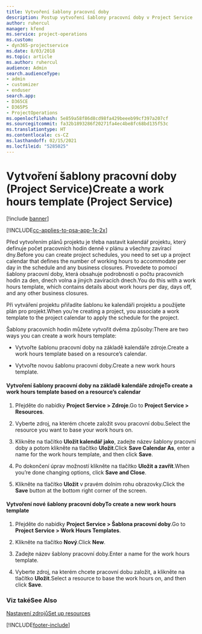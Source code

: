 ```yaml
---
title: Vytvoření šablony pracovní doby
description: Postup vytvoření šablony pracovní doby v Project Service
author: ruhercul
manager: kfend
ms.service: project-operations
ms.custom:
- dyn365-projectservice
ms.date: 8/03/2018
ms.topic: article
ms.author: ruhercul
audience: Admin
search.audienceType:
- admin
- customizer
- enduser
search.app:
- D365CE
- D365PS
- ProjectOperations
ms.openlocfilehash: 5e859a58f86d8cd98fa429beeeb99cf397a207cf
ms.sourcegitcommit: fa32b1893286f20271fa4ec4be8fc68bd135f53c
ms.translationtype: HT
ms.contentlocale: cs-CZ
ms.lasthandoff: 02/15/2021
ms.locfileid: "5285025"
---
```

# <a name="create-a-work-hours-template-project-service"></a><span data-ttu-id="f40ee-103">Vytvoření šablony pracovní doby (Project Service)</span><span class="sxs-lookup"><span data-stu-id="f40ee-103">Create a work hours template (Project Service)</span></span>

[!include [banner](../includes/psa-now-project-operations.md)]

[!INCLUDE[cc-applies-to-psa-app-1x-2x](../includes/cc-applies-to-psa-app-1x-2x.md)]

<span data-ttu-id="f40ee-104">Před vytvořením plánů projektu je třeba nastavit kalendář projektu, který definuje počet pracovních hodin denně v plánu a všechny zavírací dny.</span><span class="sxs-lookup"><span data-stu-id="f40ee-104">Before you can create project schedules, you need to set up a project calendar that defines the number of working hours to accommodate per day in the schedule and any business closures.</span></span> <span data-ttu-id="f40ee-105">Provedete to pomocí šablony pracovní doby, která obsahuje podrobnosti o počtu pracovních hodin za den, dnech volna a jiných zavíracích dnech.</span><span class="sxs-lookup"><span data-stu-id="f40ee-105">You do this with a work hours template, which contains details about work hours per day, days off, and any other business closures.</span></span>  
  
 <span data-ttu-id="f40ee-106">Při vytváření projektu přiřadíte šablonu ke kalendáři projektu a použijete plán pro projekt.</span><span class="sxs-lookup"><span data-stu-id="f40ee-106">When you’re creating a project, you associate a work template to the project calendar to apply the schedule for the project.</span></span>  
  
 <span data-ttu-id="f40ee-107">Šablony pracovních hodin můžete vytvořit dvěma způsoby:</span><span class="sxs-lookup"><span data-stu-id="f40ee-107">There are two ways you can create a work hours template:</span></span>  
  
-   <span data-ttu-id="f40ee-108">Vytvořte šablonu pracovní doby na základě kalendáře zdroje.</span><span class="sxs-lookup"><span data-stu-id="f40ee-108">Create a work hours template based on a resource’s calendar.</span></span>  
  
-   <span data-ttu-id="f40ee-109">Vytvořte novou šablonu pracovní doby.</span><span class="sxs-lookup"><span data-stu-id="f40ee-109">Create a new work hours template.</span></span>  
  
#### <a name="to-create-a-work-hours-template-based-on-a-resources-calendar"></a><span data-ttu-id="f40ee-110">Vytvoření šablony pracovní doby na základě kalendáře zdroje</span><span class="sxs-lookup"><span data-stu-id="f40ee-110">To create a work hours template based on a resource’s calendar</span></span>  
  
1.  <span data-ttu-id="f40ee-111">Přejděte do nabídky **Project Service > Zdroje**.</span><span class="sxs-lookup"><span data-stu-id="f40ee-111">Go to **Project Service > Resources**.</span></span>  
  
2.  <span data-ttu-id="f40ee-112">Vyberte zdroj, na kterém chcete založit svou pracovní dobu.</span><span class="sxs-lookup"><span data-stu-id="f40ee-112">Select the resource you want to base your work hours on.</span></span>  
  
3.  <span data-ttu-id="f40ee-113">Klikněte na tlačítko **Uložit kalendář jako**, zadejte název šablony pracovní doby a potom klikněte na tlačítko **Uložit**.</span><span class="sxs-lookup"><span data-stu-id="f40ee-113">Click **Save Calendar As**, enter a name for the work hours template, and then click **Save**.</span></span>  
  
4.  <span data-ttu-id="f40ee-114">Po dokončení úprav možností klikněte na tlačítko **Uložit a zavřít**.</span><span class="sxs-lookup"><span data-stu-id="f40ee-114">When you’re done changing options, click **Save and Close**.</span></span>  
  
5.  <span data-ttu-id="f40ee-115">Klikněte na tlačítko **Uložit** v pravém dolním rohu obrazovky.</span><span class="sxs-lookup"><span data-stu-id="f40ee-115">Click the **Save** button at the bottom right corner of the screen.</span></span>  
  
#### <a name="to-create-a-new-work-hours-template"></a><span data-ttu-id="f40ee-116">Vytvoření nové šablony pracovní doby</span><span class="sxs-lookup"><span data-stu-id="f40ee-116">To create a new work hours template</span></span>  
  
1.  <span data-ttu-id="f40ee-117">Přejděte do nabídky **Project Service > Šablona pracovní doby**.</span><span class="sxs-lookup"><span data-stu-id="f40ee-117">Go to **Project Service > Work Hours Templates**.</span></span>  
  
2.  <span data-ttu-id="f40ee-118">Klikněte na tlačítko **Nový**.</span><span class="sxs-lookup"><span data-stu-id="f40ee-118">Click **New**.</span></span>  
  
3.  <span data-ttu-id="f40ee-119">Zadejte název šablony pracovní doby.</span><span class="sxs-lookup"><span data-stu-id="f40ee-119">Enter a name for the work hours template.</span></span>  
  
4.  <span data-ttu-id="f40ee-120">Vyberte zdroj, na kterém chcete pracovní dobu založit, a klikněte na tlačítko **Uložit**.</span><span class="sxs-lookup"><span data-stu-id="f40ee-120">Select a resource to base the work hours on, and then click **Save**.</span></span>  
  
### <a name="see-also"></a><span data-ttu-id="f40ee-121">Viz také</span><span class="sxs-lookup"><span data-stu-id="f40ee-121">See Also</span></span>  
 [<span data-ttu-id="f40ee-122">Nastavení zdrojů</span><span class="sxs-lookup"><span data-stu-id="f40ee-122">Set up resources</span></span>](../psa/set-up-resources.md)


[!INCLUDE[footer-include](../includes/footer-banner.md)]